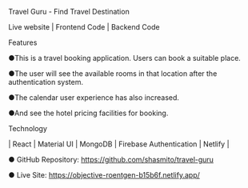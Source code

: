 Travel Guru - Find Travel Destination

Live website | Frontend Code | Backend Code


Features

 ●This is a travel booking application. Users can book a suitable place.
 
 ●The user will see the available rooms in that location after the authentication system.
 
 ●The calendar user experience has also increased.
 
 ●And see the hotel pricing facilities for booking.
 
 
Technology

| React | Material UI | MongoDB | Firebase Authentication | Netlify |


● GitHub Repository: https://github.com/shasmito/travel-guru

● Live Site: https://objective-roentgen-b15b6f.netlify.app/
